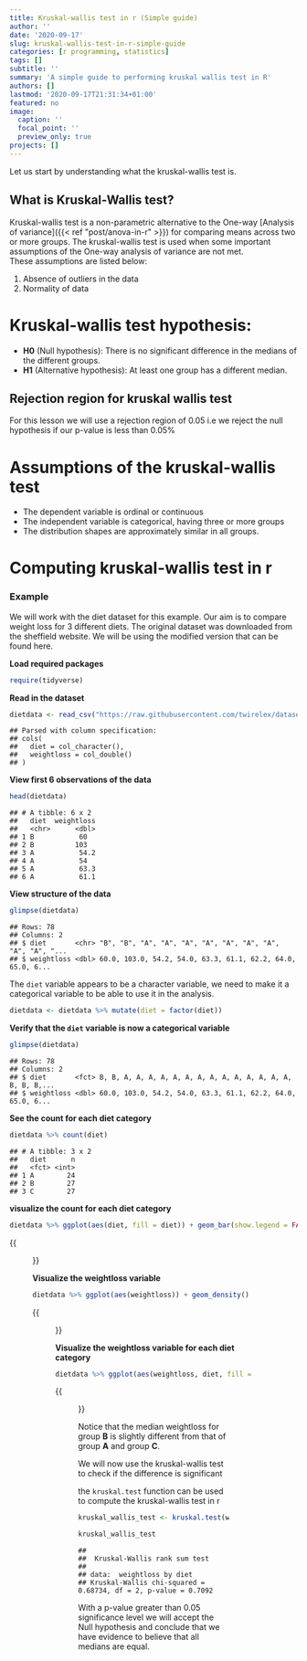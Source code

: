 ```yaml
---
title: Kruskal-wallis test in r (Simple guide)
author: ''
date: '2020-09-17'
slug: kruskal-wallis-test-in-r-simple-guide
categories: [r programming, statistics]
tags: []
subtitle: ''
summary: 'A simple guide to performing kruskal wallis test in R'
authors: []
lastmod: '2020-09-17T21:31:34+01:00'
featured: no
image:
  caption: ''
  focal_point: ''
  preview_only: true
projects: []
---  
```




  

Let us start by understanding what the kruskal-wallis test is.  

## **What is Kruskal-Wallis test?**  
Kruskal-wallis test is a non-parametric alternative to the One-way [Analysis of variance]({{< ref "post/anova-in-r" >}}) for comparing means across two or more groups. The kruskal-wallis test is used when some important assumptions of the One-way analysis of variance are not met.  
These assumptions are listed below:  

1. Absence of outliers in the data
2. Normality of data  

# **Kruskal-wallis test hypothesis:**  

* **H0** (Null hypothesis): There is no significant difference in the medians of the different groups.  
* **H1** (Alternative hypothesis): At least one group has a different median.  

## **Rejection region for kruskal wallis test**  

For this lesson we will use a rejection region of 0.05 i.e we reject the null hypothesis if our p-value is less than 0.05%  

# **Assumptions of the kruskal-wallis test**  

* The dependent variable is ordinal or continuous  
* The independent variable is categorical, having three or more groups  
* The distribution shapes are approximately similar in all groups.  

# **Computing kruskal-wallis test in r**  

### Example  

We will work with the diet dataset for this example. Our aim is to compare weight loss for 3 different diets. The original dataset was downloaded from the sheffield website. We will be using the modified version that can be found here.  

**Load required packages**  


```r
require(tidyverse)
```


**Read in the dataset**  


```r
dietdata <- read_csv("https://raw.githubusercontent.com/twirelex/dataset/master/dietdata.csv")
```

```
## Parsed with column specification:
## cols(
##   diet = col_character(),
##   weightloss = col_double()
## )
```
**View first 6 observations of the data**

```r
head(dietdata)
```

```
## # A tibble: 6 x 2
##   diet  weightloss
##   <chr>      <dbl>
## 1 B           60  
## 2 B          103  
## 3 A           54.2
## 4 A           54  
## 5 A           63.3
## 6 A           61.1
```
**View structure of the data**


```r
glimpse(dietdata)
```

```
## Rows: 78
## Columns: 2
## $ diet       <chr> "B", "B", "A", "A", "A", "A", "A", "A", "A", "A", "A", "...
## $ weightloss <dbl> 60.0, 103.0, 54.2, 54.0, 63.3, 61.1, 62.2, 64.0, 65.0, 6...
```
The `diet` variable appears to be a character variable, we need to make it a categorical variable to be able to use it in the analysis.  


```r
dietdata <- dietdata %>% mutate(diet = factor(diet))
```

**Verify that the `diet` variable is now a categorical variable**  


```r
glimpse(dietdata)
```

```
## Rows: 78
## Columns: 2
## $ diet       <fct> B, B, A, A, A, A, A, A, A, A, A, A, A, A, A, A, B, B, B,...
## $ weightloss <dbl> 60.0, 103.0, 54.2, 54.0, 63.3, 61.1, 62.2, 64.0, 65.0, 6...
```

**See the count for each diet category**  


```r
dietdata %>% count(diet)
```

```
## # A tibble: 3 x 2
##   diet      n
##   <fct> <int>
## 1 A        24
## 2 B        27
## 3 C        27
```


**visualize the count for each diet category**  

```r
dietdata %>% ggplot(aes(diet, fill = diet)) + geom_bar(show.legend = FALSE)
```

{{<figure src="/post/kruskal-wallis-test-in-r-simple-guide/index_files/figure-html/unnamed-chunk-9-1.png" alt="barplot for diet variable">}}

**Visualize the weightloss variable**  


```r
dietdata %>% ggplot(aes(weightloss)) + geom_density() 
```

{{<figure src="/post/kruskal-wallis-test-in-r-simple-guide/index_files/figure-html/unnamed-chunk-10-1.png" alt="density plot for weightloss variable">}}


**Visualize the weightloss variable for each diet category**  


```r
dietdata %>% ggplot(aes(weightloss, diet, fill = diet)) + geom_boxplot(show.legend = FALSE) + coord_flip()
```

{{<figure src="/post/kruskal-wallis-test-in-r-simple-guide/index_files/figure-html/unnamed-chunk-11-1.png" alt="boxplot of weightloss and diet variable">}}

Notice that the median weightloss for group **B** is slightly different from that of group **A** and group **C**.  

We will now use the kruskal-wallis test to check if the difference is significant  

the `kruskal.test` function can be used to compute the kruskal-wallis test in r  


```r
kruskal_wallis_test <- kruskal.test(weightloss ~ diet, data = dietdata) 

kruskal_wallis_test
```

```
## 
## 	Kruskal-Wallis rank sum test
## 
## data:  weightloss by diet
## Kruskal-Wallis chi-squared = 0.68734, df = 2, p-value = 0.7092
```

With a p-value greater than 0.05 significance level we will accept the Null hypothesis and conclude that we have evidence to believe that all medians are equal.

  

























